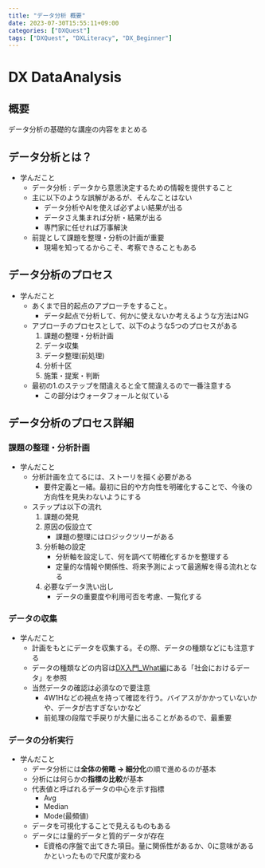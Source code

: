 ```yaml
---
title: "データ分析 概要"
date: 2023-07-30T15:55:11+09:00
categories: ["DXQuest"]
tags: ["DXQuest", "DXLiteracy", "DX_Beginner"]
---
```

# DX DataAnalysis

## 概要

データ分析の基礎的な講座の内容をまとめる

## データ分析とは？

- 学んだこと
  - データ分析 : データから意思決定するための情報を提供すること
  - 主に以下のような誤解があるが、そんなことはない
    - データ分析やAIを使えば必ずよい結果が出る
    - データさえ集まれば分析・結果が出る
    - 専門家に任せれば万事解決
  - 前提として課題を整理・分析の計画が重要
    - 現場を知ってるからこそ、考察できることもある

## データ分析のプロセス

- 学んだこと
  - あくまで目的起点のアプローチをすること。
    - データ起点で分析して、何かに使えないか考えるような方法はNG
  - アプローチのプロセスとして、以下のような5つのプロセスがある
    1. 課題の整理・分析計画
    2. データ収集
    3. データ整理(前処理)
    4. 分析十区
    5. 施策・提案・判断
  - 最初の1.のステップを間違えると全て間違えるので一番注意する
    - この部分はウォータフォールと似ている
  
## データ分析のプロセス詳細

### 課題の整理・分析計画

- 学んだこと
  - 分析計画を立てるには、ストーリを描く必要がある
    - 要件定義と一緒。最初に目的や方向性を明確化することで、今後の方向性を見失わないようにする
  - ステップは以下の流れ
    1. 課題の発見
    2. 原因の仮設立て
        - 課題の整理にはロジックツリーがある
    3. 分析軸の設定
        - 分析軸を設定して、何を調べて明確化するかを整理する
        - 定量的な情報や関係性、将来予測によって最適解を得る流れとなる
    4. 必要なデータ洗い出し  
        - データの重要度や利用可否を考慮、一覧化する

### データの収集

- 学んだこと
  - 計画をもとにデータを収集する。その際、データの種類などにも注意する
  - データの種類などの内容は[DX入門_What編](./DX-What.md)にある「社会におけるデータ」を参照
  - 当然データの確認は必須なので要注意
    - 4W1Hなどの視点を持って確認を行う。バイアスがかかっていないかや、データが古すぎないかなど
    - 前処理の段階で手戻りが大量に出ることがあるので、最重要

### データの分析実行

- 学んだこと
  - データ分析には**全体の俯瞰 -> 細分化**の順で進めるのが基本
  - 分析には何らかの**指標の比較**が基本
  - 代表値と呼ばれるデータの中心を示す指標
    - Avg
    - Median
    - Mode(最頻値)
  - データを可視化することで見えるものもある
  - データには量的データと質的データが存在
    - E資格の序盤で出てきた項目。量に関係性があるか、0に意味があるかといったもので尺度が変わる